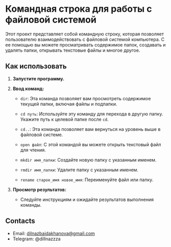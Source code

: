 # Командная строка для работы с файловой системой

Этот проект представляет собой командную строку, которая позволяет пользователю взаимодействовать с файловой системой компьютера. С ее помощью вы можете просматривать содержимое папок, создавать и удалять папки, открывать текстовые файлы и многое другое.

## Как использовать

1. **Запустите программу.**

2. **Ввод команд:**

   - `dir`: Эта команда позволяет вам просмотреть содержимое текущей папки, включая файлы и подпапки.

   - `cd путь`: Используйте эту команду для перехода в другую папку. Укажите путь к целевой папке после `cd`.

   - `cd..`: Эта команда позволяет вам вернуться на уровень выше в файловой системе.

   - `open файл`: С этой командой вы можете открыть текстовый файл для чтения.

   - `mkdir имя_папки`: Создайте новую папку с указанным именем.

   - `rmdir имя_папки`: Удалите папку с указанным именем.

   - `rename старое_имя новое_имя`: Переименуйте файл или папку.

3. **Просмотр результатов:**

   - Следуйте инструкциям и ожидайте результатов выполнения команды.

## Contacts

- Email: dilnazbaidakhanova@gmail.com
- Telegram: @dillnazzza
